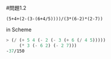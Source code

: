 #問題1.2

```
(5+4+(2-(3-(6+4/5))))/(3*(6-2)*(2-7))
```

in Scheme

```scheme
> (/ (+ 5 4 (- 2 (- 3 (+ 6 (/ 4 5)))))
     (* 3 (- 6 2) (- 2 7)))
-37/150
```
